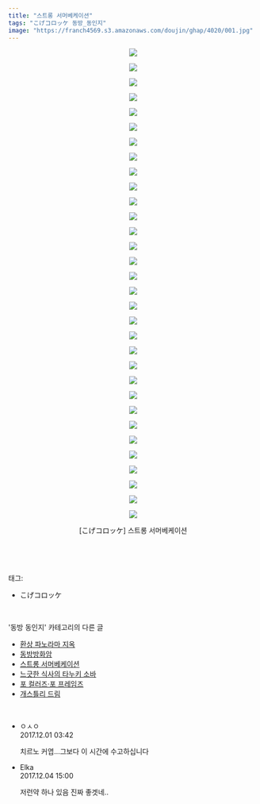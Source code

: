 ```yaml
---
title: "스트롱 서머베케이션"
tags: "こげコロッケ 동방_동인지"
image: "https://franch4569.s3.amazonaws.com/doujin/ghap/4020/001.jpg"
---
```

<div class="article">
<p style="text-align: center; clear: none; float: none;"><img src="{{ site.imgserver2 }}/ghap/4020/001.jpg"/></p>
<p style="text-align: center; clear: none; float: none;"><img src="{{ site.imgserver2 }}/ghap/4020/002.jpg"/></p>
<p style="text-align: center; clear: none; float: none;"><img src="{{ site.imgserver2 }}/ghap/4020/003.jpg"/></p>
<p style="text-align: center; clear: none; float: none;"><img src="{{ site.imgserver2 }}/ghap/4020/004.jpg"/></p>
<p style="text-align: center; clear: none; float: none;"><img src="{{ site.imgserver2 }}/ghap/4020/005.jpg"/></p>
<p style="text-align: center; clear: none; float: none;"><img src="{{ site.imgserver2 }}/ghap/4020/006.jpg"/></p>
<p style="text-align: center; clear: none; float: none;"><img src="{{ site.imgserver2 }}/ghap/4020/007.jpg"/></p>
<p style="text-align: center; clear: none; float: none;"><img src="{{ site.imgserver2 }}/ghap/4020/008.jpg"/></p>
<p style="text-align: center; clear: none; float: none;"><img src="{{ site.imgserver2 }}/ghap/4020/009.jpg"/></p>
<p style="text-align: center; clear: none; float: none;"><img src="{{ site.imgserver2 }}/ghap/4020/010.jpg"/></p>
<p style="text-align: center; clear: none; float: none;"><img src="{{ site.imgserver2 }}/ghap/4020/011.jpg"/></p>
<p style="text-align: center; clear: none; float: none;"><img src="{{ site.imgserver2 }}/ghap/4020/012.jpg"/></p>
<p style="text-align: center; clear: none; float: none;"><img src="{{ site.imgserver2 }}/ghap/4020/013.jpg"/></p>
<p style="text-align: center; clear: none; float: none;"><img src="{{ site.imgserver2 }}/ghap/4020/014.jpg"/></p>
<p style="text-align: center; clear: none; float: none;"><img src="{{ site.imgserver2 }}/ghap/4020/015.jpg"/></p>
<p style="text-align: center; clear: none; float: none;"><img src="{{ site.imgserver2 }}/ghap/4020/016.jpg"/></p>
<p style="text-align: center; clear: none; float: none;"><img src="{{ site.imgserver2 }}/ghap/4020/017.jpg"/></p>
<p style="text-align: center; clear: none; float: none;"><img src="{{ site.imgserver2 }}/ghap/4020/018.jpg"/></p>
<p style="text-align: center; clear: none; float: none;"><img src="{{ site.imgserver2 }}/ghap/4020/019.jpg"/></p>
<p style="text-align: center; clear: none; float: none;"><img src="{{ site.imgserver2 }}/ghap/4020/020.jpg"/></p>
<p style="text-align: center; clear: none; float: none;"><img src="{{ site.imgserver2 }}/ghap/4020/021.jpg"/></p>
<p style="text-align: center; clear: none; float: none;"><img src="{{ site.imgserver2 }}/ghap/4020/022.jpg"/></p>
<p style="text-align: center; clear: none; float: none;"><img src="{{ site.imgserver2 }}/ghap/4020/023.jpg"/></p>
<p style="text-align: center; clear: none; float: none;"><img src="{{ site.imgserver2 }}/ghap/4020/024.jpg"/></p>
<p style="text-align: center; clear: none; float: none;"><img src="{{ site.imgserver2 }}/ghap/4020/025.jpg"/></p>
<p style="text-align: center; clear: none; float: none;"><img src="{{ site.imgserver2 }}/ghap/4020/026.jpg"/></p>
<p style="text-align: center; clear: none; float: none;"><img src="{{ site.imgserver2 }}/ghap/4020/027.jpg"/></p>
<p style="text-align: center; clear: none; float: none;"><img src="{{ site.imgserver2 }}/ghap/4020/028.jpg"/></p>
<p style="text-align: center; clear: none; float: none;"><img src="{{ site.imgserver2 }}/ghap/4020/029.jpg"/></p>
<p style="text-align: center; clear: none; float: none;"><img src="{{ site.imgserver2 }}/ghap/4020/030.jpg"/></p>
<p style="text-align: center; clear: none; float: none;"><img src="{{ site.imgserver2 }}/ghap/4020/031.jpg"/></p>
<p style="text-align: center; clear: none; float: none;"><img src="{{ site.imgserver2 }}/ghap/4020/032.jpg"/></p>
<p style="text-align: center; clear: none; float: none;">[こげコロッケ] 스트롱 서머베케이션</p>
<p><br/></p>
</div><br/>
<div class="tagTrail">
<p>태그: </p>
<ul>
<li>こげコロッケ</li>
</ul>
</div><br/>
<div class="another">
<p>'동방 동인지' 카테고리의 다른 글</p>
<ul>
<li><a href="/ghap_4023">환상 파노라마 지옥</a></li>
<li><a href="/ghap_4021">동방방화암</a></li>
<li><a href="/ghap_4020">스트롱 서머베케이션</a></li>
<li><a href="/ghap_4019">느긋한 식사의 타누키 소바</a></li>
<li><a href="/ghap_4018">포 컬러즈·포 프레임즈</a></li>
<li><a href="/ghap_4017">개스틀리 드림</a></li>
</ul>
</div><br/>
<div class="cb_module cb_fluid">
<div class="cb_wrt cb_profile">
<div class="comment">
<ul>
<li class="cb_thumb_off" id="comment15141912">
<div class="cb_comment_area">
<div class="cb_info_area">
<div class="cb_section">
<span class="cb_nick_name">ㅇㅅㅇ</span>
</div>
<div class="cb_section">
<span class="cb_date">2017.12.01 03:42 </span>
</div>
</div>
<div class="cb_dsc_comment">
<p class="cb_dsc">
											치르노 커엽...그보다 이 시간에 수고하십니다
										</p>
</div>
</div></li>
<li class="cb_thumb_off" id="comment15144551">
<div class="cb_comment_area">
<div class="cb_info_area">
<div class="cb_section">
<span class="cb_nick_name">Elka</span>
</div>
<div class="cb_section">
<span class="cb_date">2017.12.04 15:00 </span>
</div>
</div>
<div class="cb_dsc_comment">
<p class="cb_dsc">
											저런약 하나 있음 진짜 좋겟네..
										</p>
</div>
</div></li>
</ul>
</div>
</div><!-- commentList close -->
</div><br/>
